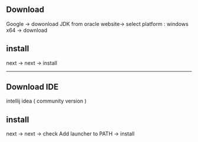 ## Download
Google -> dowonload JDK from oracle website-> select platform : windows x64 -> download 
## install
next -> next -> install

---

## Download IDE
intellij idea ( community version ) 
## install
next -> next -> check Add launcher to PATH -> install




